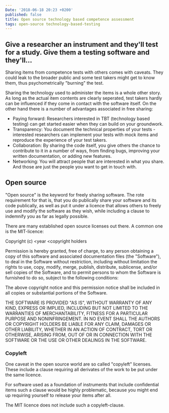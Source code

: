 ```yaml
---
Date: '2018-06-18 20:23 +0200'
published: false
title: Open source technology based competence assessment
tags: open-source technology-based-testing
---
```

## Give a researcher an instrument and they'll test for a study. Give them a testing software and they'll...

Sharing items from competence tests with others comes with caveats. They could leak to the broader public and some test takers might get to know them, thus psychometrically "burning" the test.

Sharing the technology used to administer the items is a whole other story. As long as the actual item contents are clearly seperated, test takers hardly can be influenced if they come in contact with the software itself. On the other hand there is a number of advantages associated in free sharing:
- Paying forward: Researchers interested in TBT (technology based testing) can get started easier when they can build on your groundwork.
- Transparency: You document the technical properties of your tests - interested researchers can implement your tests with mock items and reproduce the experience of your test takers.
- Collaboration: By sharing the code itself, you give others the chance to contribute to it in a number of ways, from finding bugs, improving your written documentation, or adding new features.
- Networking: You will attract people that are interested in what you share. And those are just the people you want to get in touch with. 

## Open source

"Open source" is the keyword for freely sharing software. The rote requirement for that is, that you do publically share your software and its code publically, as well as put it under a licence that allows others to freely use and modify the software as they wish, while including a clause to indemnify you as far as legally possible.

There are many established open source licenses out there. A common one is the MIT-licence:

Copyright (c) <year <copyright holders

Permission is hereby granted, free of charge, to any person obtaining a copy
of this software and associated documentation files (the "Software"), to deal
in the Software without restriction, including without limitation the rights
to use, copy, modify, merge, publish, distribute, sublicense, and/or sell
copies of the Software, and to permit persons to whom the Software is
furnished to do so, subject to the following conditions:

The above copyright notice and this permission notice shall be included in all
copies or substantial portions of the Software.

THE SOFTWARE IS PROVIDED "AS IS", WITHOUT WARRANTY OF ANY KIND, EXPRESS OR
IMPLIED, INCLUDING BUT NOT LIMITED TO THE WARRANTIES OF MERCHANTABILITY,
FITNESS FOR A PARTICULAR PURPOSE AND NONINFRINGEMENT. IN NO EVENT SHALL THE
AUTHORS OR COPYRIGHT HOLDERS BE LIABLE FOR ANY CLAIM, DAMAGES OR OTHER
LIABILITY, WHETHER IN AN ACTION OF CONTRACT, TORT OR OTHERWISE, ARISING FROM,
OUT OF OR IN CONNECTION WITH THE SOFTWARE OR THE USE OR OTHER DEALINGS IN THE
SOFTWARE.

### Copyleft

One caveat in the open source world are so called "copyleft" licenses. These include a clause requiring all derivates of the work to be put under the same licence.

For software used as a foundation of instruments that include confidential items such a clause would be highly problematic, because you might end up requiring yourself to release your items after all.

The MIT licence does not include such a copyleft-clause.